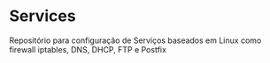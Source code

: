 # Services
Repositório para configuração de Serviços baseados em Linux como firewall iptables, DNS, DHCP, FTP e Postfix
